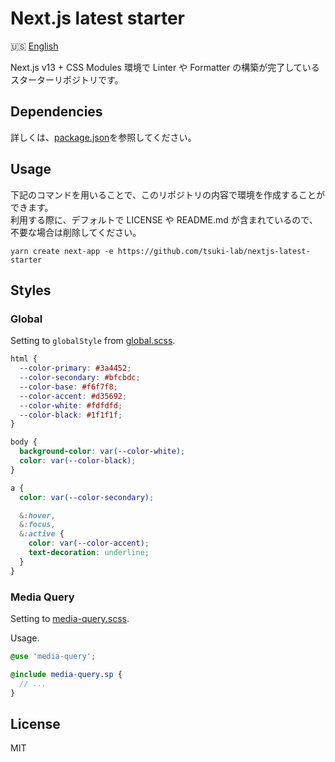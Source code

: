 # Next.js latest starter

🇺🇸 [English](./README_EN.md)

Next.js v13 + CSS Modules 環境で Linter や Formatter の構築が完了しているスターターリポジトリです。

## Dependencies

詳しくは、[package.json](./package.json)を参照してください。

## Usage

下記のコマンドを用いることで、このリポジトリの内容で環境を作成することができます。<br />
利用する際に、デフォルトで LICENSE や README.md が含まれているので、不要な場合は削除してください。

```shell
yarn create next-app -e https://github.com/tsuki-lab/nextjs-latest-starter
```

## Styles

### Global

Setting to `globalStyle` from [global.scss](./src/styles/global.scss).

```css
html {
  --color-primary: #3a4452;
  --color-secondary: #bfcbdc;
  --color-base: #f6f7f8;
  --color-accent: #d35692;
  --color-white: #fdfdfd;
  --color-black: #1f1f1f;
}

body {
  background-color: var(--color-white);
  color: var(--color-black);
}

a {
  color: var(--color-secondary);

  &:hover,
  &:focus,
  &:active {
    color: var(--color-accent);
    text-decoration: underline;
  }
}
```

### Media Query

Setting to [media-query.scss](./src/styles/media-query.scss).

Usage.

```scss
@use 'media-query';

@include media-query.sp {
  // ...
}
```

## License

MIT

